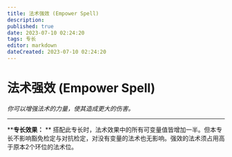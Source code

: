 ```yaml
---
title: 法术强效 (Empower Spell)
description: 
published: true
date: 2023-07-10 02:24:20
tags: 专长
editor: markdown
dateCreated: 2023-07-10 02:24:20
---
```


# 法术强效 (Empower Spell)

_你可以增强法术的力量，使其造成更大的伤害。_

---

****专长效果：** **
搭配此专长时，法术效果中的所有可变量值皆增加一半。但本专长不影响豁免检定与对抗检定，对没有变量的法术也无影响。强效的法术须占用高于原本2个环位的法术位。

